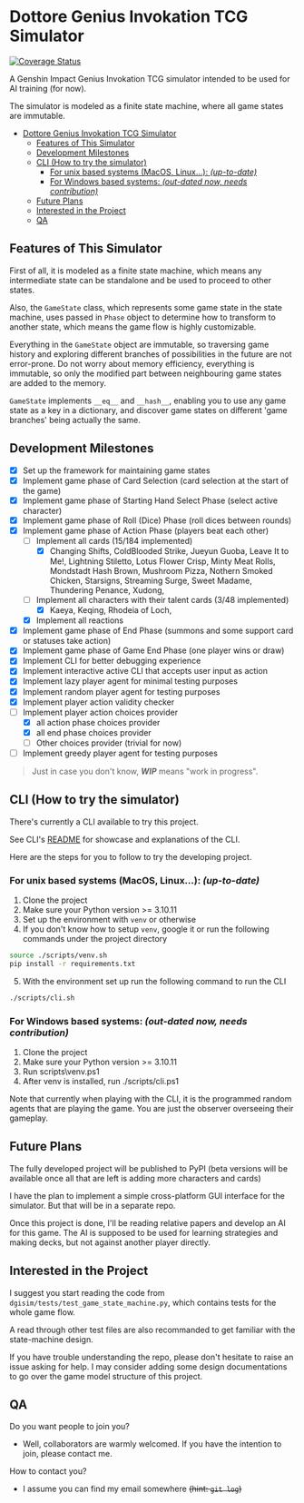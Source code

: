 # Dottore Genius Invokation TCG Simulator

[![Coverage Status](https://coveralls.io/repos/github/Jarvis-Yu/Dottore-Genius-Invokation-TCG-Simulator/badge.svg?branch=coveralls)](https://coveralls.io/github/Jarvis-Yu/Dottore-Genius-Invokation-TCG-Simulator?branch=master)

A Genshin Impact Genius Invokation TCG simulator intended to be used for AI training (for now).

The simulator is modeled as a finite state machine, where all game states are immutable.

- [Dottore Genius Invokation TCG Simulator](#dottore-genius-invokation-tcg-simulator)
  - [Features of This Simulator](#features-of-this-simulator)
  - [Development Milestones](#development-milestones)
  - [CLI (How to try the simulator)](#cli-how-to-try-the-simulator)
    - [For unix based systems (MacOS, Linux...): _(up-to-date)_](#for-unix-based-systems-macos-linux-up-to-date)
    - [For Windows based systems: _(out-dated now, needs contribution)_](#for-windows-based-systems-out-dated-now-needs-contribution)
  - [Future Plans](#future-plans)
  - [Interested in the Project](#interested-in-the-project)
  - [QA](#qa)

## Features of This Simulator

First of all, it is modeled as a finite state machine, which means any intermediate state can be
standalone and be used to proceed to other states.

Also, the `GameState` class, which represents some game state in the state machine, uses passed in
`Phase` object to determine how to transform to another state, which means the game flow is
highly customizable.

Everything in the `GameState` object are immutable, so traversing game history and exploring different
branches of possibilities in the future are not error-prone. Do not worry about memory efficiency,
everything is immutable, so only the modified part between neighbouring game states are added to the
memory.

`GameState` implements `__eq__` and `__hash__`, enabling you to use any game state as a key in a
dictionary, and discover game states on different 'game branches' being actually the same.

## Development Milestones

- [x] Set up the framework for maintaining game states
- [x] Implement game phase of Card Selection (card selection at the start of the game)
- [x] Implement game phase of Starting Hand Select Phase (select active character)
- [x] Implement game phase of Roll (Dice) Phase (roll dices between rounds)
- [x] Implement game phase of Action Phase (players beat each other)
  - [ ] Implement all cards (15/184 implemented)
    - [x] Changing Shifts,
          ColdBlooded Strike,
          Jueyun Guoba,
          Leave It to Me!,
          Lightning Stiletto,
          Lotus Flower Crisp,
          Minty Meat Rolls,
          Mondstadt Hash Brown,
          Mushroom Pizza,
          Nothern Smoked Chicken,
          Starsigns,
          Streaming Surge,
          Sweet Madame,
          Thundering Penance,
          Xudong,
  - [ ] Implement all characters with their talent cards (3/48 implemented)
    - [x] Kaeya,
          Keqing,
          Rhodeia of Loch,
  - [x] Implement all reactions
- [x] Implement game phase of End Phase (summons and some support card or statuses take action)
- [x] Implement game phase of Game End Phase (one player wins or draw)
- [x] Implement CLI for better debugging experience
- [x] Implement interactive active CLI that accepts user input as action
- [x] Implement lazy player agent for minimal testing purposes
- [x] Implement random player agent for testing purposes
- [x] Implement player action validity checker
- [ ] Implement player action choices provider
  - [x] all action phase choices provider
  - [x] all end phase choices provider
  - [ ] Other choices provider (trivial for now)
- [ ] Implement greedy player agent for testing purposes

> Just in case you don't know, **_WIP_** means "work in progress".

## CLI (How to try the simulator)

There's currently a CLI available to try this project.

See CLI's [README](docs/cli_readme.md) for showcase and explanations of the CLI.

Here are the steps for you to follow to try the developing project.

### For unix based systems (MacOS, Linux...): _(up-to-date)_

1. Clone the project
2. Make sure your Python version >= 3.10.11
3. Set up the environment with `venv` or otherwise
4. If you don't know how to setup `venv`, google it or run the following commands under the project directory

```sh
source ./scripts/venv.sh
pip install -r requirements.txt
```

5. With the environment set up run the following command to run the CLI

```sh
./scripts/cli.sh
```

### For Windows based systems: _(out-dated now, needs contribution)_

1. Clone the project
2. Make sure your Python version >= 3.10.11
3. Run scripts\venv.ps1
4. After venv is installed, run ./scripts/cli.ps1

Note that currently when playing with the CLI, it is the programmed random agents that are playing the game.
You are just the observer overseeing their gameplay.

## Future Plans

The fully developed project will be published to PyPI (beta versions will be available once all that
are left is adding more characters and cards)

I have the plan to implement a simple cross-platform GUI interface for the simulator. But that will
be in a separate repo.

Once this project is done, I'll be reading relative papers and develop an AI for this game. The AI
is supposed to be used for learning strategies and making decks, but not against another player
directly.

## Interested in the Project

I suggest you start reading the code from `dgisim/tests/test_game_state_machine.py`,
which contains tests for the whole game flow.

A read through other test files are also recommanded to get familiar with the state-machine design.

If you have trouble understanding the repo, please don't hesitate to raise an issue asking for help.
I may consider adding some design documentations to go over the game model structure of this project.

## QA

Do you want people to join you?

- Well, collaborators are warmly welcomed. If you have the intention to join, please contact me.

How to contact you?

- I assume you can find my email somewhere ~~(hint: `git log`)~~
